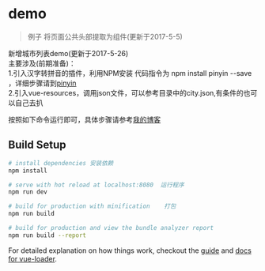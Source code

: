 # demo
> 例子
将页面公共头部提取为组件(更新于2017-5-5)

新增城市列表demo(更新于2017-5-26)  <br>
主要涉及(前期准备)：   <br>
1.引入汉字转拼音的插件，利用NPM安装 代码指令为  npm install pinyin --save ，详细步骤请到[pinyin](https://github.com/hotoo/pinyin) <br>
2.引入vue-resources，调用json文件，可以参考目录中的city.json,有条件的也可以自己去扒 <br>


按照如下命令运行即可，具体步骤请参考[我的博客](http://www.cnblogs.com/star-wind/)

## Build Setup

``` bash
# install dependencies 安装依赖
npm install

# serve with hot reload at localhost:8080  运行程序
npm run dev

# build for production with minification    打包
npm run build

# build for production and view the bundle analyzer report
npm run build --report
```

For detailed explanation on how things work, checkout the [guide](http://vuejs-templates.github.io/webpack/) and [docs for vue-loader](http://vuejs.github.io/vue-loader).
